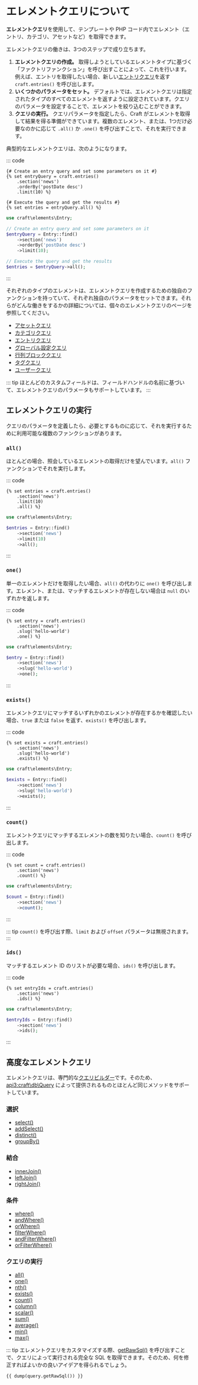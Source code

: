 # エレメントクエリについて

**エレメントクエリ**を使用して、テンプレートや PHP コード内でエレメント（エントリ、カテゴリ、アセットなど）を取得できます。

エレメントクエリの働きは、3つのステップで成り立ちます。

1. **エレメントクエリの作成。** 取得しようとしているエレメントタイプに基づく「ファクトリファンクション」を呼び出すことによって、これを行います。例えば、エントリを取得したい場合、新しい[エントリクエリ](entry-queries.md)を返す `craft.entries()` を呼び出します。
2. **いくつかのパラメータをセット。** デフォルトでは、エレメントクエリは指定されたタイプのすべてのエレメントを返すように設定されています。クエリのパラメータを設定することで、エレメントを絞り込むことができます。
3. **クエリの実行。** クエリパラメータを指定したら、Craft がエレメントを取得して結果を得る準備ができています。複数のエレメント、または、1つだけ必要なのかに応じて `.all()` か `.one()` を呼び出すことで、それを実行できます。

典型的なエレメントクエリは、次のようになります。

::: code
```twig
{# Create an entry query and set some parameters on it #}
{% set entryQuery = craft.entries()
    .section('news')
    .orderBy('postDate desc')
    .limit(10) %}

{# Execute the query and get the results #}
{% set entries = entryQuery.all() %}
```
```php
use craft\elements\Entry;

// Create an entry query and set some parameters on it
$entryQuery = Entry::find()
    ->section('news')
    ->orderBy('postDate desc')
    ->limit(10);

// Execute the query and get the results
$entries = $entryQuery->all();
```
:::

それぞれのタイプのエレメントは、エレメントクエリを作成するための独自のファンクションを持っていて、それぞれ独自のパラメータをセットできます。それらがどんな働きをするかの詳細については、個々のエレメントクエリのページを参照してください。

- [アセットクエリ](asset-queries.md)
- [カテゴリクエリ](category-queries.md)
- [エントリクエリ](entry-queries.md)
- [グローバル設定クエリ](global-set-queries.md)
- [行列ブロッククエリ](matrix-block-queries.md)
- [タグクエリ](tag-queries.md)
- [ユーザークエリ](user-queries.md)

::: tip
ほとんどのカスタムフィールドは、フィールドハンドルの名前に基づいて、エレメントクエリのパラメータもサポートしています。
:::

## エレメントクエリの実行

クエリのパラメータを定義したら、必要とするものに応じて、それを実行するために利用可能な複数のファンクションがあります。

### `all()`

ほとんどの場合、照会しているエレメントの取得だけを望んでいます。`all()` ファンクションでそれを実行します。

::: code
```twig
{% set entries = craft.entries()
    .section('news')
    .limit(10)
    .all() %}
```
```php
use craft\elements\Entry;

$entries = Entry::find()
    ->section('news')
    ->limit(10)
    ->all();
```
:::

### `one()`

単一のエレメントだけを取得したい場合、`all()` の代わりに `one()` を呼び出します。エレメント、または、マッチするエレメントが存在しない場合は `null` のいずれかを返します。

::: code
```twig
{% set entry = craft.entries()
    .section('news')
    .slug('hello-world')
    .one() %}
```
```php
use craft\elements\Entry;

$entry = Entry::find()
    ->section('news')
    ->slug('hello-world')
    ->one();
```
:::

### `exists()`

エレメントクエリにマッチするいずれかのエレメントが存在するかを確認したい場合、`true` または `false` を返す、`exists()` を呼び出します。

::: code
```twig
{% set exists = craft.entries()
    .section('news')
    .slug('hello-world')
    .exists() %}
```
```php
use craft\elements\Entry;

$exists = Entry::find()
    ->section('news')
    ->slug('hello-world')
    ->exists();
```
:::

### `count()`

エレメントクエリにマッチするエレメントの数を知りたい場合、`count()` を呼び出します。

::: code
```twig
{% set count = craft.entries()
    .section('news')
    .count() %}
```
```php
use craft\elements\Entry;

$count = Entry::find()
    ->section('news')
    ->count();
```
:::

::: tip
`count()` を呼び出す際、`limit` および `offset` パラメータは無視されます。
:::

### `ids()`

マッチするエレメント ID のリストが必要な場合、`ids()` を呼び出します。

::: code
```twig
{% set entryIds = craft.entries()
    .section('news')
    .ids() %}
```
```php
use craft\elements\Entry;

$entryIds = Entry::find()
    ->section('news')
    ->ids();
```
:::

## 高度なエレメントクエリ

エレメントクエリは、専門的な[クエリビルダー](https://www.yiiframework.com/doc/guide/2.0/en/db-query-builder)です。そのため、<api3:craft\db\Query> によって提供されるものとほとんど同じメソッドをサポートしています。

### 選択

- [select()](yii2:yii\db\Query::select())
- [addSelect()](yii2:yii\db\Query::addSelect())
- [distinct()](yii2:yii\db\Query::distinct())
- [groupBy()](yii2:yii\db\Query::groupBy())

### 結合

- [innerJoin()](yii2:yii\db\Query::innerJoin())
- [leftJoin()](yii2:yii\db\Query::leftJoin())
- [rightJoin()](yii2:yii\db\Query::rightJoin())

### 条件

- [where()](yii2:yii\db\QueryTrait::where())
- [andWhere()](yii2:yii\db\QueryTrait::andWhere())
- [orWhere()](yii2:yii\db\QueryTrait::orWhere())
- [filterWhere()](yii2:yii\db\QueryTrait::filterWhere())
- [andFilterWhere()](yii2:yii\db\QueryTrait::andFilterWhere())
- [orFilterWhere()](yii2:yii\db\QueryTrait::orFilterWhere())

### クエリの実行

- [all()](yii2:yii\db\Query::all())
- [one()](yii2:yii\db\Query::one())
- [nth()](api3:craft\db\Query::nth())
- [exists()](yii2:yii\db\Query::exists())
- [count()](yii2:yii\db\Query::count())
- [column()](yii2:yii\db\Query::column())
- [scalar()](yii2:yii\db\Query::scalar())
- [sum()](yii2:yii\db\Query::sum())
- [average()](yii2:yii\db\Query::average())
- [min()](yii2:yii\db\Query::min())
- [max()](yii2:yii\db\Query::max())

::: tip
エレメントクエリをカスタマイズする際、[getRawSql()](api3:craft\db\Query::getRawSql()) を呼び出すことで、クエリによって実行される完全な SQL を取得できます。そのため、何を修正すればよいかの良いアイデアを得られるでしょう。

```twig
{{ dump(query.getRawSql()) }}
```
